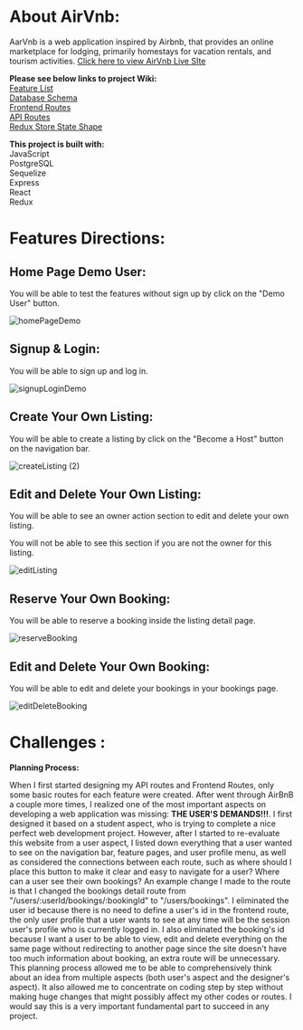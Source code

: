 # About AirVnb:
AarVnb is a web application inspired by Airbnb, that provides an online marketplace for lodging, primarily homestays for vacation rentals, and tourism activities. 
[Click here to view AirVnb Live SIte](http://airvnb-project.herokuapp.com)

**Please see below links to project Wiki:**\
[Feature List](https://github.com/ZhiqiLinn/airVnb/wiki/Feature-List)\
[Database Schema](https://github.com/ZhiqiLinn/airVnb/wiki/Database-Schema)\
[Frontend Routes](https://github.com/ZhiqiLinn/airVnb/wiki/Frontend-Routes)\
[API Routes](https://github.com/ZhiqiLinn/airVnb/wiki/API-Documentation)\
[Redux Store State Shape](https://github.com/ZhiqiLinn/airVnb/wiki/Redux-State-Shape)

**This project is built with:**\
JavaScript\
PostgreSQL\
Sequelize\
Express\
React\
Redux



# Features Directions: #


## Home Page Demo User: ##

You will be able to test the features without sign up by click on the "Demo User" button.

![homePageDemo](https://user-images.githubusercontent.com/90532956/176979125-8de8ffd5-5a54-46af-8e61-29c36c8dcbfc.gif)


## Signup & Login: ##

You will be able to sign up and log in.

![signupLoginDemo](https://user-images.githubusercontent.com/90532956/176979568-7f8ce50f-df46-47ba-9eba-1bc4204044f3.gif)


## Create Your Own Listing: ##

You will be able to create a listing by click on the "Become a Host" button on the navigation bar.

![createListing (2)](https://user-images.githubusercontent.com/90532956/176980425-348dc626-c470-4d68-8592-ce68f410ea3f.gif)


## Edit and Delete Your Own Listing: ##

You will be able to see an owner action section to edit and delete your own listing. 

You will not be able to see this section if you are not the owner for this listing.

![editListing](https://user-images.githubusercontent.com/90532956/176980560-3a71427d-b091-4ca6-a3f4-60ec6ff0dead.gif)

## Reserve Your Own Booking: ##

You will be able to reserve a booking inside the listing detail page.

![reserveBooking](https://user-images.githubusercontent.com/90532956/176980855-41102482-721e-465e-a479-7ef5114f44ec.gif)

## Edit and Delete Your Own Booking: ##

You will be able to edit and delete your bookings in your bookings page.

![editDeleteBooking](https://user-images.githubusercontent.com/90532956/176980927-64fe519b-34dc-49f6-816b-73d4ad76f66b.gif)



# Challenges : #


**Planning Process:**

When I first started designing my  API routes and Frontend Routes, only some basic routes for each feature were created. After went through AirBnB a couple more times, I realized one of the most important aspects on developing a web application was missing: **THE USER'S DEMANDS!!!**. I first designed it based on a student aspect, who is trying to complete a nice perfect web development project. However, after I started to re-evaluate this website from a user aspect, I listed down everything that a user wanted to see on the navigation bar,  feature pages, and user profile menu, as well as considered the connections between each route, such as where should I place this button to make it clear and easy to navigate for a user? Where can a user see their own bookings?  An example change I made to the route is that I changed the bookings detail route from "/users/:userId/bookings/:bookingId" to "/users/bookings". I eliminated the user id because there is no need to define a user's id in the frontend route, the only user profile that a user wants to see at any time will be the session user's profile who is currently logged in. I also eliminated the booking's id because I want a user to be able to view, edit and delete everything on the same page without redirecting to another page since the site doesn't have too much information about booking, an extra route will be unnecessary. This planning process allowed me to be able to comprehensively think about an idea from multiple aspects (both user's aspect and the designer's aspect). It also allowed me to concentrate on coding step by step without making huge changes that might possibly affect my other codes or routes. I would say this is a very important fundamental part to succeed in any project.
	

